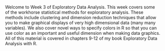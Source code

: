 Welcome to Week 3 of Exploratory Data Analysis. This week covers some of the workhorse statistical methods for exploratory analysis. These methods include clustering and dimension reduction techniques that allow you to make graphical displays of very high dimensional data (many many variables). We also cover novel ways to specify colors in R so that you can use color as an important and useful dimension when making data graphics. All of this material is covered in chapters 9-12 of my book Exploratory Data Analysis with R.

